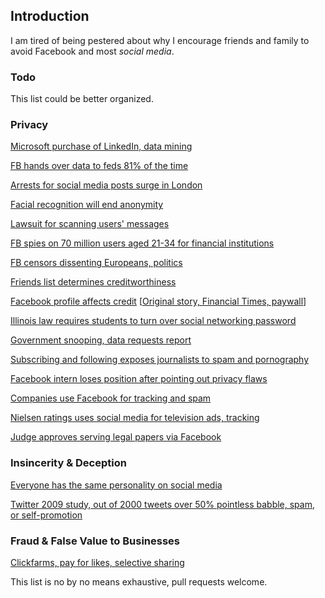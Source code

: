 ## Introduction ##

I am tired of being pestered about why I encourage friends and family to avoid Facebook and most *social media*. 

### Todo ###
This list could be better organized.

### Privacy ###

[Microsoft purchase of LinkedIn, data mining](http://www.theregister.co.uk/2016/06/14/welcome_to_the_microsoftlinkedin_apocalypse/)

[FB hands over data to feds 81% of the time](http://www.hardocp.com/news/2016/04/28/facebook_handed_over_your_data_to_feds_81_time)

[Arrests for social media posts surge in London](http://www.vocativ.com/325190/arrests-for-social-media-posts-surge-in-london/)

[Facial recognition will end anonymity](http://www.marketwatch.com/story/facial-recognition-will-soon-end-your-anonymity-2016-06-02)

[Lawsuit for scanning users' messages](http://www.latimes.com/business/technology/la-fi-tn-facebook-messages-lawsuit-20141224-story.html)

[FB spies on 70 million users aged 21-34 for financial institutions](https://fbinsights.files.wordpress.com/2016/01/facebookiq_millennials_money_january2016.pdf)

[FB censors dissenting Europeans, politics](http://www.reuters.com/article/us-europe-migrants-germany-facebook-idUSKCN0UW25C)

[Friends list determines creditworthiness](http://consumerist.com/2015/08/05/facebook-patent-would-allow-lenders-to-determine-creditworthiness-by-looking-at-your-friends/)

[Facebook profile affects credit](http://www.ajc.com/news/news/national/how-your-facebook-profile-can-affect-your-credit/npD9X/)
[[Original story, Financial Times, paywall](http://www.ft.com/intl/cms/s/0/d6daedee-706a-11e5-9b9e-690fdae72044.html#axzz3qM6cGcyp)]

[Illinois law requires students to turn over social networking password](https://motherboard.vice.com/read/illinois-says-students-have-to-give-up-facebook-passwords-or-face-prosecution)

[Government snooping, data requests report](https://newsroom.fb.com/news/2015/11/global-government-requests-report-4/)

[Subscribing and following exposes journalists to spam and pornography](http://www.nydailynews.com/news/national/facebook-subscribe-exposes-journalists-spam-pornography-users-complain-article-1.1014203)

[Facebook intern loses position after pointing out privacy flaws](https://www.boston.com/news/nation/2015/08/12/harvard-student-loses-facebook-internship-after-pointing-out-privacy-flaws/zASZFdUjn6PoliUiR9kVHJ/story.html)

[Companies use Facebook for tracking and spam](http://www.businessinsider.com/how-to-block-companies-tracking-you-on-facebook-2014-1)

[Nielsen ratings uses social media for television ads, tracking](https://recode.net/2016/01/19/nielsen-wants-to-watch-you-talk-to-your-facebook-friends-about-what-you-watch-on-tv/)

[Judge approves serving legal papers via Facebook](http://nypost.com/2014/09/18/judge-oks-serving-legal-papers-via-facebook/)
### Insincerity & Deception ###

[Everyone has the same personality on social media](http://qz.com/590581/everyone-has-the-same-personality-online/)

[Twitter 2009 study, out of 2000 tweets over 50% pointless babble, spam, or self-promotion](https://web.archive.org/web/20110715062407/www.pearanalytics.com/blog/wp-content/uploads/2010/05/Twitter-Study-August-2009.pdf)

### Fraud & False Value to Businesses ###

[Clickfarms, pay for likes, selective sharing](https://www.youtube.com/watch?v=oVfHeWTKjag)

This list is no by no means exhaustive, pull requests welcome.

